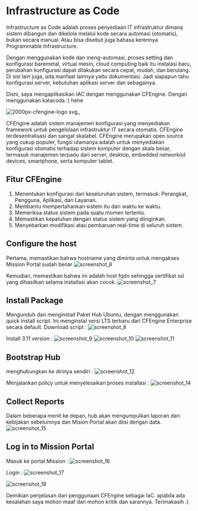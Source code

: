 # Infrastructure as Code
Infrastructure as Code adalah proses penyediaan IT infrastruktur dimana sistem dibangun dan dikelola melalui kode secara automasi (otomatis), bukan secara manual. Atau bisa disebut juga bahasa kerennya Programmable Infrastructure.

Dengan menggunakan kode dan meng-automasi, proses setting dan konfigurasi baremetal, virtual mesin, cloud computing baik itu instalasi baru, perubahan konfigurasi dapat dilakukan secara cepat, mudah, dan berulang. Di sisi lain juga, ada manfaat lainnya yaitu dokumentasi. Jadi siapapun tahu konfigurasi server, kebutuhan aplikasi server dan sebagainya.

Disni, saya mengaplikasikan IAC dengan menggunakan CFEngine. Dengan menggunakan katacoda :) hehe

![2000px-cfengine-logo svg_](https://user-images.githubusercontent.com/43244821/49914697-e55e2e80-fec4-11e8-883c-766b67515db8.png)

CFEngine adalah sistem manajemen konfigurasi yang menyediakan framework untuk pengelolaan infrastruktur IT secara otomatis. CFEngine terdesentralisasi dan sangat skalabel. CFEngine merupakan open source yang cukup populer, fungsi utamanya adalah untuk menyediakan konfigurasi otomatis terhadap sistem komputer dengan skala besar, termasuk manajemen terpadu dari server, desktop, embedded networkod devices, smartphone, serta komputer tablet.

## Fitur CFEngine 
1. Menentukan konfigurasi dari keseluruhan sistem, termasuk: Perangkat, Pengguna, Aplikasi, dan Layanan.
2. Membantu mempertahankan sistem itu dari waktu ke waktu.
3. Memeriksa status sistem pada suatu momen tertentu.
4. Memastikan kepatuhan dengan status sistem yang diinginkan.
5. Menyebarkan modifikasi atau pembaruan real-time di seluruh sistem.

## Configure the host
Pertama, memastikan bahwa hostname yang diminta untuk mengakses Mission Portal sudah benar
![screenshot_6](https://user-images.githubusercontent.com/43244821/49915025-33bffd00-fec6-11e8-8aaa-3e06bdad9c46.jpg)

Kemudian, memastikan bahwa ini adalah host fqdn sehingga sertifikat ssl yang dihasilkan selama installasi akan cocok.
![screenshot_7](https://user-images.githubusercontent.com/43244821/49915105-88637800-fec6-11e8-9833-a013e4b7a0fc.jpg)

## Install Package
Mengunduh dan menginstall Paket Hub Ubuntu, dengan menggunakan quick install script. Ini menginstal versi LTS terbaru dari CFEngine Enterprise secara default.
Download script :
![screenshot_8](https://user-images.githubusercontent.com/43244821/49915197-e1cba700-fec6-11e8-8aee-7fc54527d7f0.jpg)

Install 3.11 version :
![screenshot_9](https://user-images.githubusercontent.com/43244821/49915239-09227400-fec7-11e8-94ac-7bd6af866bc0.jpg)
![screenshot_10](https://user-images.githubusercontent.com/43244821/49915298-61597600-fec7-11e8-8019-8914b7811984.jpg)
![screenshot_11](https://user-images.githubusercontent.com/43244821/49915307-6fa79200-fec7-11e8-8e15-527820fb92a3.jpg)

## Bootstrap Hub
menghubungkan ke dirinya sendiri :
![screenshot_12](https://user-images.githubusercontent.com/43244821/49915340-a1b8f400-fec7-11e8-9bc7-720c7998a7cb.jpg)

Menjalankan policy untuk menyelesaikan proses installasi :
![screenshot_14](https://user-images.githubusercontent.com/43244821/49915412-0e33f300-fec8-11e8-9650-a52a2f5d6ff2.jpg)

## Collect Reports
Dalam beberapa menit ke depan, hub akan mengumpulkan laporan dari kebijakan sebelumnya dan Mision Portal akan diisi dengan data. 
![screenshot_15](https://user-images.githubusercontent.com/43244821/49915450-49362680-fec8-11e8-9751-f1f476f85848.jpg)

## Log in to Mission Portal
Masuk ke portal Mission :
![screenshot_16](https://user-images.githubusercontent.com/43244821/49915477-6b2fa900-fec8-11e8-8d87-19433322955b.jpg)

Login :
![screenshot_17](https://user-images.githubusercontent.com/43244821/49915612-0cb6fa80-fec9-11e8-8e33-a7f951a1a394.jpg)

![screenshot_18](https://user-images.githubusercontent.com/43244821/49915634-22c4bb00-fec9-11e8-92c1-965c6421fcc1.jpg)

Demikian penjelasan dari penggunaan CFEngine sebagai IaC. apabila ada kesalahan saya mohon maaf dan mohon kritik dan sarannya. Terimakasih :) 










